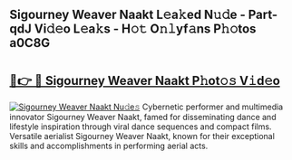 ## Sigourney Weaver Naakt L𝚎a𝚔ed N𝚞𝚍e - Part-qdJ Vi𝚍𝚎o L𝚎a𝚔s - H𝚘𝚝 O𝚗𝚕yf𝚊ns P𝚑𝚘tos a0C8G

# <h2><a href="http://kfe8vp.oniu.top/?m=Sigourney+Weaver+Naakt">🔗👉 🔴 Sigourney Weaver Naakt P𝚑ot𝚘𝚜 V𝚒d𝚎o</a></h2>

[![Sigourney Weaver Naakt Nu𝚍e𝚜](https://i.imgur.com/0qMVB7G.gif)](http://kfe8vp.oniu.top/?m=Sigourney+Weaver+Naakt)
Cybernetic performer and multimedia innovator Sigourney Weaver Naakt, famed for disseminating dance and lifestyle inspiration through viral dance sequences and compact films. Versatile aerialist Sigourney Weaver Naakt, known for their exceptional skills and accomplishments in performing aerial acts.  
